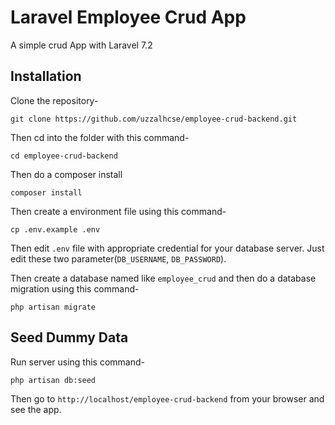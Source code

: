 # Laravel Employee Crud App

A simple crud App with Laravel 7.2

## Installation

Clone the repository-
```
git clone https://github.com/uzzalhcse/employee-crud-backend.git
```

Then cd into the folder with this command-
```
cd employee-crud-backend
```

Then do a composer install
```
composer install
```

Then create a environment file using this command-
```
cp .env.example .env
```

Then edit `.env` file with appropriate credential for your database server. Just edit these two parameter(`DB_USERNAME`, `DB_PASSWORD`).

Then create a database named like `employee_crud` and then do a database migration using this command-
```
php artisan migrate
```

## Seed Dummy Data

Run server using this command-
```
php artisan db:seed
```

Then go to `http://localhost/employee-crud-backend` from your browser and see the app.

